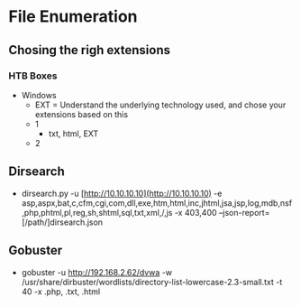 # File Enumeration

## Chosing the righ extensions

### HTB Boxes

* Windows
  * EXT = Understand the underlying technology used, and chose your extensions based on this
  * 1
    * txt, html, EXT
  * 2

## Dirsearch





* dirsearch.py -u [http://10.10.10.10](http://10.10.10.10) -e asp,aspx,bat,c,cfm,cgi,com,dll,exe,htm,html,inc,jhtml,jsa,jsp,log,mdb,nsf,php,phtml,pl,reg,sh,shtml,sql,txt,xml,/,js -x 403,400 –json-report=\[/path/\]dirsearch.json

## Gobuster

* gobuster -u http://192.168.2.62/dvwa -w /usr/share/dirbuster/wordlists/directory-list-lowercase-2.3-small.txt -t 40 -x .php, .txt, .html

